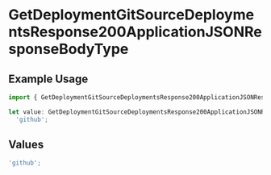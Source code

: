 # GetDeploymentGitSourceDeploymentsResponse200ApplicationJSONResponseBodyType

## Example Usage

```typescript
import { GetDeploymentGitSourceDeploymentsResponse200ApplicationJSONResponseBodyType } from '@vercel/client/models/operations';

let value: GetDeploymentGitSourceDeploymentsResponse200ApplicationJSONResponseBodyType =
  'github';
```

## Values

```typescript
'github';
```
